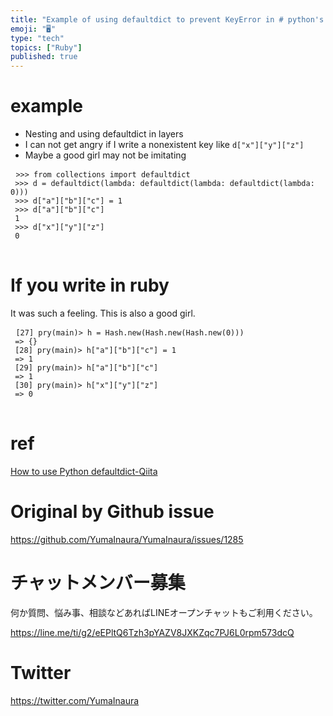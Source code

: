 ```yaml
---
title: "Example of using defaultdict to prevent KeyError in # python's nested "
emoji: "🖥"
type: "tech"
topics: ["Ruby"]
published: true
---
```


<h1> example </h1>

<ul>
<li> Nesting and using defaultdict in layers </li>
<li> I can not get angry if I write a nonexistent key like <code>d[&quot;x&quot;][&quot;y&quot;][&quot;z&quot;]</code> </li>
<li> Maybe a good girl may not be imitating </li>
</ul>

<pre> <code class="py">&gt;&gt;&gt; from collections import defaultdict 
 &gt;&gt;&gt; d = defaultdict(lambda: defaultdict(lambda: defaultdict(lambda: 0))) 
 &gt;&gt;&gt; d[&quot;a&quot;][&quot;b&quot;][&quot;c&quot;] = 1 
 &gt;&gt;&gt; d[&quot;a&quot;][&quot;b&quot;][&quot;c&quot;] 
 1 
 &gt;&gt;&gt; d[&quot;x&quot;][&quot;y&quot;][&quot;z&quot;] 
 0 
</code> </pre>

<h1> If you write in ruby </h1>

<p> It was such a feeling. This is also a good girl. </p>

<pre> <code class="rb">[27] pry(main)&gt; h = Hash.new(Hash.new(Hash.new(0))) 
 =&gt; {} 
 [28] pry(main)&gt; h[&quot;a&quot;][&quot;b&quot;][&quot;c&quot;] = 1 
 =&gt; 1 
 [29] pry(main)&gt; h[&quot;a&quot;][&quot;b&quot;][&quot;c&quot;] 
 =&gt; 1 
 [30] pry(main)&gt; h[&quot;x&quot;][&quot;y&quot;][&quot;z&quot;] 
 =&gt; 0 
</code> </pre>

<h1> ref </h1>

<p> <a href="https://qiita.com/xza/items/72a1b07fcf64d1f4bdb7">How to use Python defaultdict-Qiita</a> </p>


# Original by Github issue

https://github.com/YumaInaura/YumaInaura/issues/1285








<!-- Update From Qiita API -->

# チャットメンバー募集


何か質問、悩み事、相談などあればLINEオープンチャットもご利用ください。

https://line.me/ti/g2/eEPltQ6Tzh3pYAZV8JXKZqc7PJ6L0rpm573dcQ





# Twitter


https://twitter.com/YumaInaura


<!-- Update From Qiita API -->


